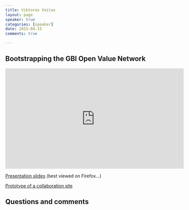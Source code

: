 ```yaml
---
title: Viktoras Veitas
layout: page
speaker: true
categories: [speaker]
date: 2015-04-15
comments: true

---
```


## Bootstrapping the GBI Open Value Network


<iframe width="560" height="315" src="https://www.youtube.com/embed/o3zQmpHo2mw" frameborder="0" allowfullscreen></iframe>


[Presentation slides](https://globalbraininstitute.github.io/gbi-ovn/) (best viewed on Firefox...)

[Prototype of a collaboration site](https://ovn.globalbraininstitute.org)



## Questions and comments

